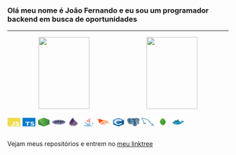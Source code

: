 ### Olá meu nome é João Fernando e eu sou um programador backend em busca de oportunidades
<hr>
<div align="center">
  <img height="165em" width="48%" src="https://github-readme-stats.vercel.app/api?username=Brodoloeins&show_icons=true&theme=material-palenight&include_all_commits=true&count_private=true"/>
  <img height="165em" width="48%" src="https://github-readme-stats.vercel.app/api/top-langs/?username=Brodoloeins&langs_count=8&theme=material-palenight&layout=compact"/>
</div>
<div style="display: inline_block"><br>
  <img align="center" alt="Brodoloeins-Js" height="20" width="30" src="https://raw.githubusercontent.com/devicons/devicon/master/icons/javascript/javascript-plain.svg">
  <img align="center" alt="Brodoloeins-Ts" height="20" width="30" src="https://raw.githubusercontent.com/devicons/devicon/master/icons/typescript/typescript-plain.svg">
  <img align="center" alt="Brodoloeins-Node" height="20" width="30" src="https://raw.githubusercontent.com/devicons/devicon/master/icons/nodejs/nodejs-original.svg">
  <img align="center" alt="Brodoloeins-CSS" height="20" width="30" src="https://raw.githubusercontent.com/devicons/devicon/master/icons/php/php-original.svg">
  <img align="center" alt="Brodoloeins-CSS" height="20" width="30" src="https://raw.githubusercontent.com/devicons/devicon/master/icons/elixir/elixir-original.svg">
  <img align="center" alt="Brodoloeins-CSS" height="20" width="30" src="https://raw.githubusercontent.com/devicons/devicon/master/icons/java/java-original.svg">
  <img align="center" alt="Brodoloeins-CSS" height="20" width="30" src="https://raw.githubusercontent.com/devicons/devicon/master/icons/phoenix/phoenix-original.svg">
  <img align="center" alt="Brodoloeins-CSS" height="20" width="30" src="https://raw.githubusercontent.com/devicons/devicon/master/icons/c/c-original.svg">
  <img align="center" alt="Brodoloeins-CSS" height="20" width="30" src="https://raw.githubusercontent.com/devicons/devicon/master/icons/postgresql/postgresql-original.svg">
  <img align="center" alt="Brodoloeins-CSS" height="20" width="30" src="https://raw.githubusercontent.com/devicons/devicon/master/icons/mysql/mysql-original.svg">
  <img align="center" alt="Brodoloeins-CSS" height="20" width="30" src="https://raw.githubusercontent.com/devicons/devicon/master/icons/mongodb/mongodb-original.svg">
  <img align="center" alt="Brodoloeins-CSS" height="20" width="30" src="https://raw.githubusercontent.com/devicons/devicon/master/icons/docker/docker-original.svg">
</div>
<br>

Vejam meus repositórios e entrem no <a href="https://linktr.ee/JoaoFernando2299">meu linktree</a>
